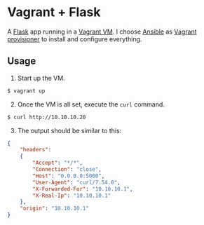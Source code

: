 # Vagrant + Flask

A [Flask](https://flask.palletsprojects.com/) app running in a [Vagrant VM](https://www.vagrantup.com/). I choose [Ansible](https://www.ansible.com/) as [Vagrant provisioner](https://www.vagrantup.com/docs/provisioning/) to install and configure everything.

## Usage

1. Start up the VM.
```sh
$ vagrant up
```

2. Once the VM is all set, execute the `curl` command.
```sh
$ curl http://10.10.10.20
```

3. The output should be similar to this:
```json
{
    "headers":
    {
        "Accept": "*/*",
        "Connection": "close",
        "Host": "0.0.0.0:5000",
        "User-Agent": "curl/7.54.0",
        "X-Forwarded-For": "10.10.10.1",
        "X-Real-Ip": "10.10.10.1"
    },
    "origin": "10.10.10.1"
}
```
